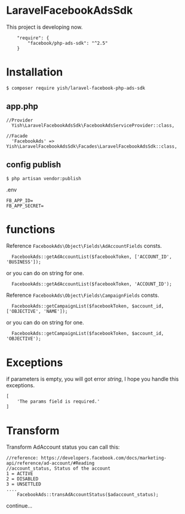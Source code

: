 # LaravelFacebookAdsSdk
This project is developing now.

```
    "require": {
        "facebook/php-ads-sdk": "^2.5"
    }
```

# Installation
```
$ composer require yish/laravel-facebook-php-ads-sdk
```

## app.php
```
//Provider
  Yish\LaravelFacebookAdsSdk\FacebookAdsServiceProvider::class,

//Facade
  'FacebookAds' => Yish\LaravelFacebookAdsSdk\Facades\LaravelFacebookAdsSdk::class,
```

## config publish
```
$ php artisan vendor:publish
```
.env
```
FB_APP_ID=
FB_APP_SECRET=
```


# functions
Reference `FacebookAds\Object\Fields\AdAccountFields` consts.
```
  FacebookAds::getAdAccountList($facebookToken, ['ACCOUNT_ID', 'BUSINESS']);
```
or you can do on string for one.
```
  FacebookAds::getAdAccountList($facebookToken, 'ACCOUNT_ID');
```

Reference `FacebookAds\Object\Fields\CampaignFields` consts.
```
  FacebookAds::getCampaignList($facebookToken, $account_id, ['OBJECTIVE', 'NAME']);
```
or you can do on string for one.
```
  FacebookAds::getCampaignList($facebookToken, $account_id, 'OBJECTIVE');
```

# Exceptions
if parameters is empty, you will got error *string*, I hope you handle this exceptions.
```
[
    'The params field is required.'
]
```

# Transform
Transform AdAccount  status you can call this:
```
//reference: https://developers.facebook.com/docs/marketing-api/reference/ad-account/#Reading
//account_status, Status of the account 
1 = ACTIVE
2 = DISABLED
3 = UNSETTLED
....
    FacebookAds::transAdAccountStatus($adaccount_status);
```


continue...
